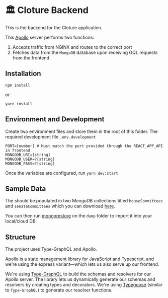 # 🏛️ Cloture Backend

This is the backend for the Cloture application.

This [Apollo](https://www.apollographql.com/) server performs two functions:

1. Accepts traffic from NGINX and routes to the correct port
2. Fetches data from the `MongoDB` database upon receiving GQL requests from the frontend.

## Installation

`npm install`

_or_

`yarn install`

## Environment and Development

Create two environment files and store them in the root of this folder. The required development file `.env.development`

```
PORT=[number] # Must match the port provided through the REACT_APP_API in frontend
MONGODB_URI=[string]
MONGODB_USER=?[string]
MONGODB_PASS=?[string]
```

Once the variables are configured, run `yarn dev:start`

## Sample Data

The should be populated in two MongoDB collections titled `houseCommittees` and `senateCommittees` which you can download [here](https://storage.googleapis.com/cloture/dump.tar.gz).

You can then run [mongorestore](https://docs.mongodb.com/manual/reference/program/mongoimport/) on the `dump` folder to import it into your local/cloud DB.

## Structure

The project uses Type-GraphQL and Apollo.

Apollo is a state management library for JavaScript and Typescript, and we're using the express variant—which lets us also serve up our frontend.

We're using [Type-GraphQL](https://github.com/MichalLytek/type-graphql) to build the schemas and resolvers for our Apollo server. The library lets us dynamically generate our schemas and resolvers by creating types and decorators. We're using [Typegoose](https://github.com/typegoose/typegoose) (similar to `Type-GraphQL`) to generate our resolver functions.
